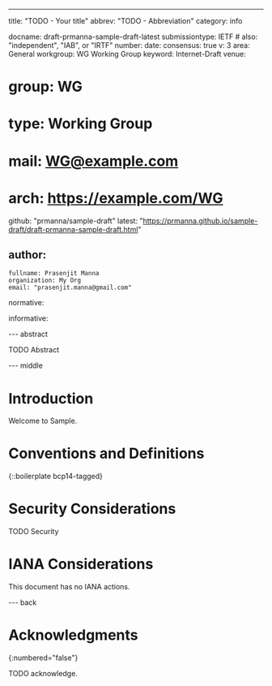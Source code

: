 ---
title: "TODO - Your title"
abbrev: "TODO - Abbreviation"
category: info

docname: draft-prmanna-sample-draft-latest
submissiontype: IETF  # also: "independent", "IAB", or "IRTF"
number:
date:
consensus: true
v: 3
area: General
workgroup: WG Working Group
keyword: Internet-Draft
venue:
#  group: WG
#  type: Working Group
#  mail: WG@example.com
#  arch: https://example.com/WG
  github: "prmanna/sample-draft"
  latest: "https://prmanna.github.io/sample-draft/draft-prmanna-sample-draft.html"

author:
 -
    fullname: Prasenjit Manna
    organization: My Org
    email: "prasenjit.manna@gmail.com"

normative:

informative:


--- abstract

TODO Abstract


--- middle

# Introduction

Welcome to Sample.


# Conventions and Definitions

{::boilerplate bcp14-tagged}


# Security Considerations

TODO Security


# IANA Considerations

This document has no IANA actions.


--- back

# Acknowledgments
{:numbered="false"}

TODO acknowledge.
